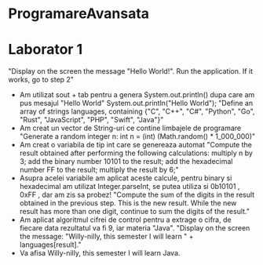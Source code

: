 # ProgramareAvansata
# Laborator 1

  "Display on the screen the message "Hello World!". Run the application. If it works, go to step 2"
  - Am utilizat sout + tab pentru a genera  System.out.println() dupa care am pus mesajul "Hello World" System.out.println("Hello World");
  "Define an array of strings languages, containing {"C", "C++", "C#", "Python", "Go", "Rust", "JavaScript", "PHP", "Swift", "Java"}"
  - Am creat un vector de String-uri ce contine limbajele de programare
  "Generate a random integer n: int n = (int) (Math.random() * 1_000_000)"
  - Am creat o variabila de tip int care se genereaza automat
  "Compute the result obtained after performing the following calculations:
    multiply n by 3;
    add the binary number 10101 to the result;
    add the hexadecimal number FF to the result;
      multiply the result by 6;"
  - Asupra acelei variabile am aplicat aceste calcule, pentru binary si hexadecimal am utilizat Integer.parseInt, se putea utiliza si 0b10101 , 0xFF , dar am zis sa probez!
  "Compute the sum of the digits in the result obtained in the previous step. This is the new result. While the new result has more than one digit, continue to sum the digits of the result."
  - Am aplicat algoritmul cifrei de control pentru a extrage o cifra, de fiecare data rezultatul va fi 9, iar materia "Java".
  "Display on the screen the message: "Willy-nilly, this semester I will learn " + languages[result]."
  - Va afisa Willy-nilly, this semester I will learn Java.
